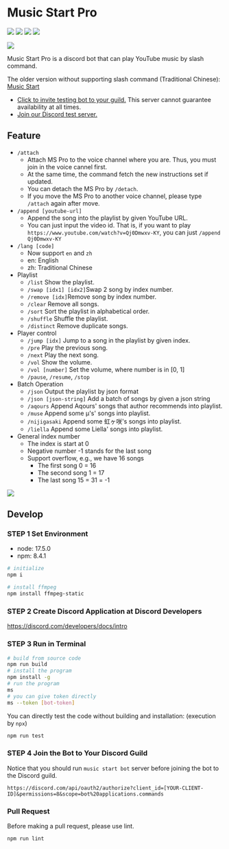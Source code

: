 # Music Start Pro

![](https://img.shields.io/github/license/liao2000/Music-Start-Discord-Bot-Pro?style=flat-square) ![](https://img.shields.io/github/stars/liao2000/Music-Start-Discord-Bot-Pro?style=flat-square) ![](https://img.shields.io/github/issues/liao2000/Music-Start-Discord-Bot-Pro?color=yellow&style=flat-square) [![](https://img.shields.io/discord/864220336841162756?style=flat-square)](https://discord.gg/qQM9avGy2R)

![](https://i.imgur.com/I1cH4Uc.png)

Music Start Pro is a discord bot that can play YouTube music by slash command.

The older version without supporting slash command (Traditional Chinese): [Music Start](https://github.com/ksw2000/Music-Start-Discord-Bot)

+ [Click to invite testing bot to your guild.](https://discord.com/api/oauth2/authorize?client_id=889377515225886800&permissions=8&scope=bot%20applications.commands) This server cannot guarantee availability at all times.
+ [Join our Discord test server.](https://discord.gg/qQM9avGy2R)

## Feature

+ `/attach` 
  + Attach MS Pro to the voice channel where you are. Thus, you must join in the voice cannel first.
  + At the same time, the command fetch the new instructions set if updated.
  + You can detach the MS Pro by `/detach`.
  + If you move the MS Pro to another voice channel, please type `/attach` again after move.
+ `/append [youtube-url]`
  + Append the song into the playlist by given YouTube URL.
  + You can just input the video id. That is, if you want to play `https://www.youtube.com/watch?v=Qj0Dmwxv-KY`, you can just `/append Qj0Dmwxv-KY`
+ `/lang [code]`
  + Now support `en` and `zh`
  + en: English
  + zh: Traditional Chinese
+ Playlist
  + `/list` Show the playlist.
  + `/swap [idx1] [idx2]`Swap 2 song by index number.
  + `/remove [idx]`Remove song by index number.
  + `/clear` Remove all songs.
  + `/sort` Sort the playlist in alphabetical order. 
  + `/shuffle` Shuffle the playlist.
  + `/distinct` Remove duplicate songs.
+ Player control
  + `/jump [idx]` Jump to a song in the playlist by given index.
  + `/pre` Play the previous song.
  + `/next` Play the next song.
  + `/vol` Show the volume.
  + `/vol [number]` Set the volume, where number is in [0, 1]
  + `/pause`, `/resume`, `/stop`
+ Batch Operation
  + `/json` Output the playlist by json format
  + `/json [json-string]` Add a batch of songs by given a json string
  + `/aqours` Append Aqours' songs that author recommends into playlist.
  + `/muse` Append some μ's' songs into playlist.
  + `/nijigasaki` Append some 虹ヶ咲's songs into playlist.
  + `/liella` Append some Liella' songs into playlist.
+ General index number
  + The index is start at 0
  + Negative number -1 stands for the last song
  + Support overflow, e.g., we have 16 songs
    + The first song 0 = 16
    + The second song 1 = 17
    + The last song 15 = 31 = -1 

![](https://i.imgur.com/lkvXj34.png)

## Develop

### STEP 1 Set Environment

+ node: 17.5.0
+ npm: 8.4.1

```sh
# initialize
npm i

# install ffmpeg
npm install ffmpeg-static
```

### STEP 2 Create Discord Application at Discord Developers

https://discord.com/developers/docs/intro


### STEP 3 Run in Terminal

```sh
# build from source code
npm run build
# install the program
npm install -g
# run the program
ms
# you can give token directly
ms --token [bot-token]
```

You can directly test the code without building and installation: (execution by `npx`)

```sh
npm run test
```

### STEP 4 Join the Bot to Your Discord Guild

Notice that you should run `music start bot` server before joining the bot to the Discord guild.

```
https://discord.com/api/oauth2/authorize?client_id=[YOUR-CLIENT-ID]&permissions=8&scope=bot%20applications.commands
```

### Pull Request

Before making a pull request, please use lint.

```sh
npm run lint
```